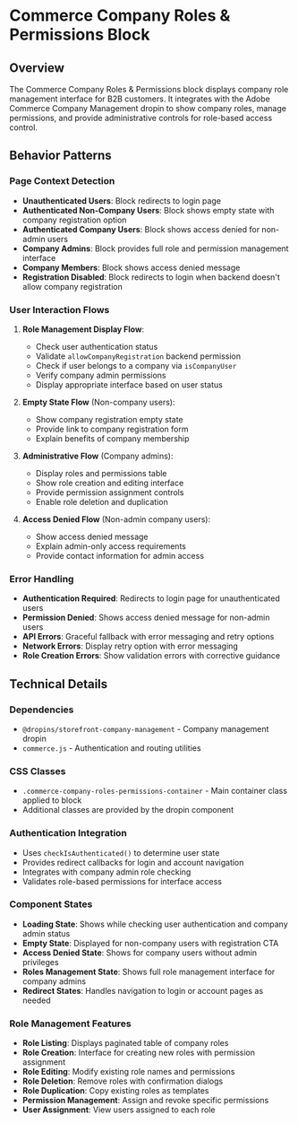# Commerce Company Roles & Permissions Block

## Overview

The Commerce Company Roles & Permissions block displays company role management interface for B2B customers. It integrates with the Adobe Commerce Company Management dropin to show company roles, manage permissions, and provide administrative controls for role-based access control.

<!-- ## Integration -->

<!-- ### Block Configuration

No block configuration is read via `readBlockConfig()`. -->

<!-- ### URL Parameters

No URL parameters affect this block's behavior. -->

<!-- ### Local Storage

No localStorage keys are used by this block. -->

<!-- ### Events -->

<!-- #### Event Listeners

No direct event listeners are implemented in this block. -->

<!-- #### Event Emitters

No events are emitted by this block. -->

## Behavior Patterns

### Page Context Detection

- **Unauthenticated Users**: Block redirects to login page
- **Authenticated Non-Company Users**: Block shows empty state with company registration option
- **Authenticated Company Users**: Block shows access denied for non-admin users
- **Company Admins**: Block provides full role and permission management interface
- **Company Members**: Block shows access denied message
- **Registration Disabled**: Block redirects to login when backend doesn't allow company registration

### User Interaction Flows

1. **Role Management Display Flow**:
   - Check user authentication status
   - Validate `allowCompanyRegistration` backend permission
   - Check if user belongs to a company via `isCompanyUser`
   - Verify company admin permissions
   - Display appropriate interface based on user status

2. **Empty State Flow** (Non-company users):
   - Show company registration empty state
   - Provide link to company registration form
   - Explain benefits of company membership

3. **Administrative Flow** (Company admins):
   - Display roles and permissions table
   - Show role creation and editing interface
   - Provide permission assignment controls
   - Enable role deletion and duplication

4. **Access Denied Flow** (Non-admin company users):
   - Show access denied message
   - Explain admin-only access requirements
   - Provide contact information for admin access

### Error Handling

- **Authentication Required**: Redirects to login page for unauthenticated users
- **Permission Denied**: Shows access denied message for non-admin users
- **API Errors**: Graceful fallback with error messaging and retry options
- **Network Errors**: Display retry option with error messaging
- **Role Creation Errors**: Show validation errors with corrective guidance

## Technical Details

### Dependencies

- `@dropins/storefront-company-management` - Company management dropin
- `commerce.js` - Authentication and routing utilities

### CSS Classes

- `.commerce-company-roles-permissions-container` - Main container class applied to block
- Additional classes are provided by the dropin component

### Authentication Integration

- Uses `checkIsAuthenticated()` to determine user state
- Provides redirect callbacks for login and account navigation
- Integrates with company admin role checking
- Validates role-based permissions for interface access

### Component States

- **Loading State**: Shows while checking user authentication and company admin status
- **Empty State**: Displayed for non-company users with registration CTA
- **Access Denied State**: Shows for company users without admin privileges
- **Roles Management State**: Shows full role management interface for company admins
- **Redirect States**: Handles navigation to login or account pages as needed

### Role Management Features

- **Role Listing**: Displays paginated table of company roles
- **Role Creation**: Interface for creating new roles with permission assignment
- **Role Editing**: Modify existing role names and permissions
- **Role Deletion**: Remove roles with confirmation dialogs
- **Role Duplication**: Copy existing roles as templates
- **Permission Management**: Assign and revoke specific permissions
- **User Assignment**: View users assigned to each role

